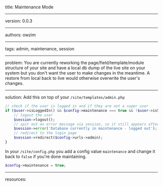 title: Maintenance Mode

----

version: 0.0.3

----

authors: owzim

----

tags: admin, maintenance, session

----

problem:
You are currently reworking the page/field/template/module structure of your site
and have a local db dump of the live site on your system but you don't want the
user to make changes in the meantime. A restore from local back to live would
otherwise overwrite the user's changes.

----

solution:
Add this on top of your `/site/templates/admin.php`

```PHP
// check if the user is logged in and if they are not a super user
if ($user->isLoggedIn() && $config->maintenance === true && !$user->isSuperuser()) {
	// logout the user
	$session->logout();
	// spit out an error message via session, so it still appears after the redirect
	$session->error('Database currently in maintenance - logged out');
	// redirect to the login page
	$session->redirect($config->urls->admin);
}
```

In your `/site/config.php` you add a config value `maintenance` and change it back
to `false` if you're done maintaining.


```PHP
$config->maintenance = true;
```

----

resources:
